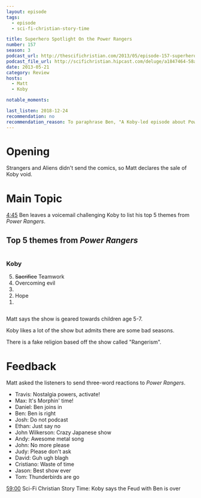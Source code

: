 ```yaml
---
layout: episode
tags:
  - episode
  - sci-fi-christian-story-time

title: Superhero Spotlight On the Power Rangers
number: 157
season: 3
podcast_url: http://thescifichristian.com/2013/05/episode-157-superhero-spotlight-on-the-power-rangers/
podcast_file_url: http://scifichristian.hipcast.com/deluge/a1847464-58a4-c3f7-82aa-dce9ea4e6576.mp3
date: 2013-05-21
category: Review
hosts:
  - Matt
  - Koby

notable_moments:

last_listen: 2018-12-24
recommendation: no
recommendation_reason: To paraphrase Ben, "A Koby-led episode about Power Rangers, what could go wrong."
---
```

# Opening
Strangers and Aliens didn't send the comics, so Matt declares the sale of Koby void. 



# Main Topic
<a class="timestamp tag is-medium is-rounded is-primary" href="http://scifichristian.hipcast.com/deluge/a1847464-58a4-c3f7-82aa-dce9ea4e6576.mp3#t=00:04:45">4:45</a> Ben leaves a voicemail challenging Koby to list his top 5 themes from <i class="work-title">Power Rangers</i>.

<div class="top-five">
  <h2 class="has-text-centered">Top 5 themes from <i class="work-title">Power Rangers</i></h2>
  <div class="columns">
    <div class="column koby">
      <h3>Koby</h3>
      <ol reversed>
        <li><s>Sacrifice</s> Teamwork
        <li>Overcoming evil
        <li>&nbsp;
        <li>Hope
        <li>&nbsp;
      </ol>
    </div>
  </div>
</div>

Matt says the show is geared towards children age 5-7.

Koby likes a lot of the show but admits there are some bad seasons. 

There is a fake religion based off the show called "Rangerism". 



# Feedback
Matt asked the listeners to send three-word reactions to <i class="work-title">Power Rangers</i>.
- Travis: Nostalgia powers, activate!
- Max: It's Morphin' time!
- Daniel: Ben joins in
- Ben: Ben is right
- Josh: Do not podcast
- Ethan: Just say no
- John Wilkerson: Crazy Japanese show
- Andy: Awesome metal song
- John: No more please
- Judy: Please don't ask
- David: Guh ugh blagh 
- Cristiano: Waste of time 
- Jason: Best show ever
- Tom: Thunderbirds are go

<a class="timestamp tag is-medium is-rounded is-primary" href="#t=00:59:00">59:00</a> Sci-Fi Christian Story Time: Koby says the Feud with Ben is over
